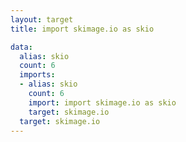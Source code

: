 ```yaml
---
layout: target
title: import skimage.io as skio

data:
  alias: skio
  count: 6
  imports:
  - alias: skio
    count: 6
    import: import skimage.io as skio
    target: skimage.io
  target: skimage.io
---
```

